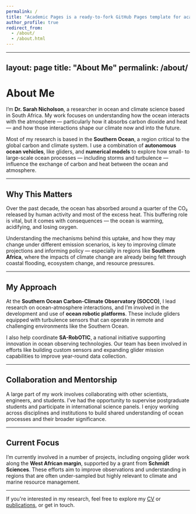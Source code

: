 ```yaml
---
permalink: /
title: "Academic Pages is a ready-to-fork GitHub Pages template for academic personal websites"
author_profile: true
redirect_from: 
  - /about/
  - /about.html
---
```


---
layout: page
title: "About Me"
permalink: /about/
---

# About Me

I’m **Dr. Sarah Nicholson**, a researcher in ocean and climate science based in South Africa. My work focuses on understanding how the ocean interacts with the atmosphere — particularly how it absorbs carbon dioxide and heat — and how those interactions shape our climate now and into the future.

Most of my research is based in the **Southern Ocean**, a region critical to the global carbon and climate system. I use a combination of **autonomous ocean vehicles**, like gliders, and **numerical models** to explore how small- to large-scale ocean processes — including storms and turbulence — influence the exchange of carbon and heat between the ocean and atmosphere.

---

## Why This Matters

Over the past decade, the ocean has absorbed around a quarter of the CO₂ released by human activity and most of the excess heat. This buffering role is vital, but it comes with consequences — the ocean is warming, acidifying, and losing oxygen.

Understanding the mechanisms behind this uptake, and how they may change under different emission scenarios, is key to improving climate projections and informing policy — especially in regions like **Southern Africa**, where the impacts of climate change are already being felt through coastal flooding, ecosystem change, and resource pressures.

---

## My Approach

At the **Southern Ocean Carbon-Climate Observatory (SOCCO)**, I lead research on ocean-atmosphere interactions, and I’m involved in the development and use of **ocean robotic platforms**. These include gliders equipped with turbulence sensors that can operate in remote and challenging environments like the Southern Ocean.

I also help coordinate **SA-RobOTIC**, a national initiative supporting innovation in ocean observing technologies. Our team has been involved in efforts like building custom sensors and expanding glider mission capabilities to improve year-round data collection.

---

## Collaboration and Mentorship

A large part of my work involves collaborating with other scientists, engineers, and students. I’ve had the opportunity to supervise postgraduate students and participate in international science panels. I enjoy working across disciplines and institutions to build shared understanding of ocean processes and their broader significance.

---

## Current Focus

I’m currently involved in a number of projects, including ongoing glider work along the **West African margin**, supported by a grant from **Schmidt Sciences**. These efforts aim to improve observations and understanding in regions that are often under-sampled but highly relevant to climate and marine resource management.

---

If you're interested in my research, feel free to explore my [CV](/cv/) or [publications](/publications/), or get in touch.

